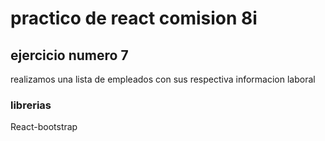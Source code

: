 # practico de react comision 8i

## ejercicio numero 7 
realizamos una lista de empleados con sus respectiva informacion laboral

### librerias

React-bootstrap